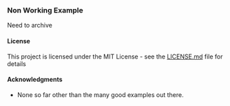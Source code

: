 ### Non Working Example

Need to archive


#### License

This project is licensed under the MIT License - see the [LICENSE.md](LICENSE.md) file for details

#### Acknowledgments

* None so far other than the many good examples out there.